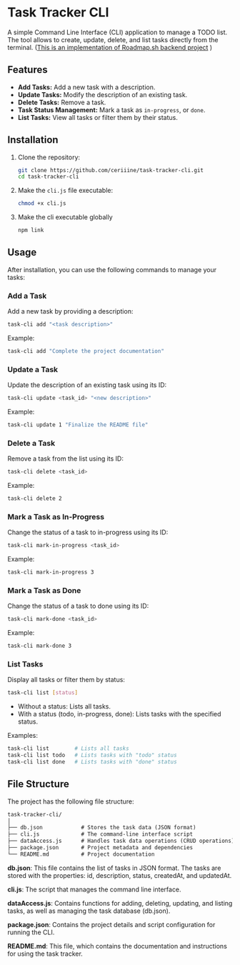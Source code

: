 # Task Tracker CLI

A simple Command Line Interface (CLI) application to manage a TODO list. The tool allows to create, update, delete, and list tasks directly from the terminal. ([This is an implementation of Roadmap.sh backend project](https://roadmap.sh/projects/task-tracker) )

## Features

- **Add Tasks:** Add a new task with a description.
- **Update Tasks:** Modify the description of an existing task.
- **Delete Tasks:** Remove a task.
- **Task Status Management:** Mark a task as `in-progress`, or `done`.
- **List Tasks:** View all tasks or filter them by their status.

## Installation

1. Clone the repository:
   ```bash
   git clone https://github.com/ceriiine/task-tracker-cli.git
   cd task-tracker-cli
   ```

2. Make the `cli.js` file executable:
   ```bash
   chmod +x cli.js
   ``` 

3. Make the cli executable globally
   ```bash
   npm link
   ```


## Usage

After installation, you can use the following commands to manage your tasks:

### Add a Task

Add a new task by providing a description:
```bash
task-cli add "<task description>"
```
Example:
```bash
task-cli add "Complete the project documentation"
```
### Update a Task

Update the description of an existing task using its ID:
```bash
task-cli update <task_id> "<new description>"
```
Example:
```bash
task-cli update 1 "Finalize the README file"
```
### Delete a Task

Remove a task from the list using its ID:
```bash
task-cli delete <task_id>
```
Example:
```bash
task-cli delete 2
```
### Mark a Task as In-Progress

Change the status of a task to in-progress using its ID:
```bash
task-cli mark-in-progress <task_id>
```
Example:
```bash
task-cli mark-in-progress 3
```
### Mark a Task as Done

Change the status of a task to done using its ID:
```bash
task-cli mark-done <task_id>
```
Example:
```bash
task-cli mark-done 3
```
### List Tasks

Display all tasks or filter them by status:
```bash
task-cli list [status]
```
- Without a status: Lists all tasks.
- With a status (todo, in-progress, done): Lists tasks with the specified status.

Examples:
```bash
task-cli list        # Lists all tasks
task-cli list todo   # Lists tasks with "todo" status
task-cli list done   # Lists tasks with "done" status
```


## File Structure

The project has the following file structure:
```txt
task-tracker-cli/
│
├── db.json            # Stores the task data (JSON format)
├── cli.js             # The command-line interface script
├── dataAccess.js      # Handles task data operations (CRUD operations)
├── package.json       # Project metadata and dependencies
└── README.md          # Project documentation
```

**db.json**: This file contains the list of tasks in JSON format. The tasks are stored with the properties: id, description, status, createdAt, and updatedAt.

**cli.js**: The script that manages the command line interface.

**dataAccess.js**: Contains functions for adding, deleting, updating, and listing tasks, as well as managing the task database (db.json).

**package.json**: Contains the project details and script configuration for running the CLI.

**README.md**: This file, which contains the documentation and instructions for using the task tracker.
